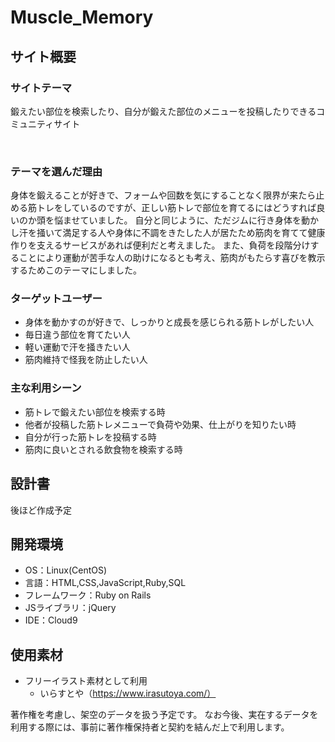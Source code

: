 # Muscle_Memory

## サイト概要
### サイトテーマ
鍛えたい部位を検索したり、自分が鍛えた部位のメニューを投稿したりできるコミュニティサイト

​
### テーマを選んだ理由
身体を鍛えることが好きで、フォームや回数を気にすることなく限界が来たら止める筋トレをしているのですが、正しい筋トレで部位を育てるにはどうすれば良いのか頭を悩ませていました。
自分と同じように、ただジムに行き身体を動かし汗を掻いて満足する人や身体に不調をきたした人が居たため筋肉を育てて健康作りを支えるサービスがあれば便利だと考えました。
また、負荷を段階分けすることにより運動が苦手な人の助けになるとも考え、筋肉がもたらす喜びを教示するためこのテーマにしました。
​
### ターゲットユーザー
- 身体を動かすのが好きで、しっかりと成長を感じられる筋トレがしたい人
- 毎日違う部位を育てたい人
- 軽い運動で汗を掻きたい人
- 筋肉維持で怪我を防止したい人

### 主な利用シーン
- 筋トレで鍛えたい部位を検索する時
- 他者が投稿した筋トレメニューで負荷や効果、仕上がりを知りたい時
- 自分が行った筋トレを投稿する時
- 筋肉に良いとされる飲食物を検索する時
​
## 設計書
後ほど作成予定
​
## 開発環境
- OS：Linux(CentOS)
- 言語：HTML,CSS,JavaScript,Ruby,SQL
- フレームワーク：Ruby on Rails
- JSライブラリ：jQuery
- IDE：Cloud9
​
## 使用素材
- フリーイラスト素材として利用
  - いらすとや（https://www.irasutoya.com/）

著作権を考慮し、架空のデータを扱う予定です。
なお今後、実在するデータを利用する際には、事前に著作権保持者と契約を結んだ上で利用します。